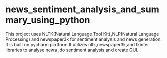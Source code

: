 # news_sentiment_analysis_and_summary_using_python
This project uses NLTK(Natural Language Tool Kit),NLP(Natural Language Processing) and newspaper3k for sentiment analysis and news generation.
It is built on pycharm platform.It utilizes nltk,newspaper3k,and tkinter libraries
to analyse news ,do sentiment analysis and create GUI.
